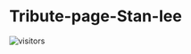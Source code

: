 # Tribute-page-Stan-lee

![visitors](https://visitor-badge.laobi.icu/badge?page_id=Ansh00/Tribute-page-Stan-lee)
 

